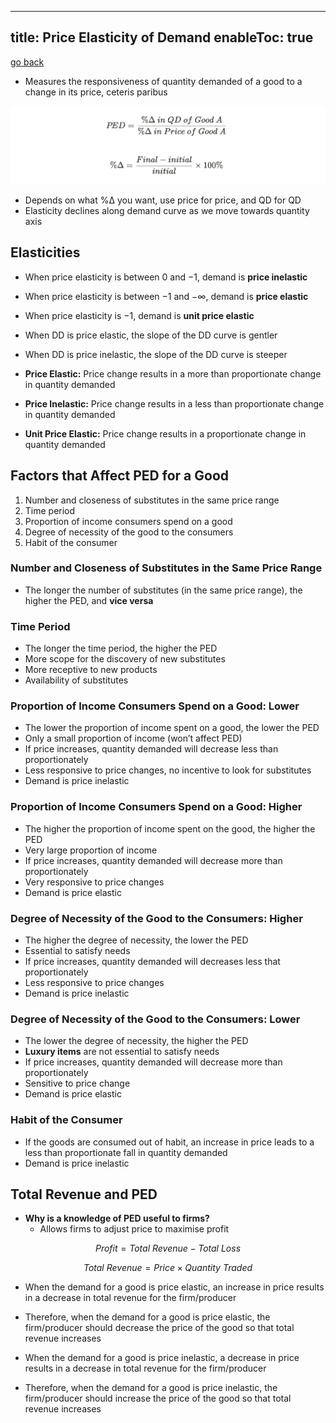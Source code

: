 
---
title: Price Elasticity of Demand
enableToc: true
---

[go back](Economics/Economics.md)

- Measures the responsiveness of quantity demanded of a good to a change in its price, ceteris paribus

![](Images/ped.png)

-   Depends on what %Δ you want, use price for price, and QD for QD
-   Elasticity declines along demand curve as we move towards quantity axis

## Elasticities

-   When price elasticity is between $0$ and $-1$, demand is ******************************price inelastic******************************
    
-   When price elasticity is between $-1$ and $- ∞$, demand is **************************price elastic**************************
    
-   When price elasticity is $-1$, demand is ************************************unit price elastic************************************
    
-   When DD is price elastic, the slope of the DD curve is gentler
    
-   When DD is price inelastic, the slope of the DD curve is steeper
    
-   ****************************Price Elastic:**************************** Price change results in a more than proportionate change in quantity demanded
    
-   **********************Price Inelastic:********************** Price change results in a less than proportionate change in quantity demanded
    
-   **************************************Unit Price Elastic:************************************** Price change results in a proportionate change in quantity demanded
    

## Factors that Affect PED for a Good

1.  Number and closeness of substitutes in the same price range
2.  Time period
3.  Proportion of income consumers spend on a good
4.  Degree of necessity of the good to the consumers
5.  Habit of the consumer

### Number and Closeness of Substitutes in the Same Price Range

-   The longer the number of substitutes (in the same price range), the higher the PED, and ********************vice versa********************

### Time Period

-   The longer the time period, the higher the PED
-   More scope for the discovery of new substitutes
-   More receptive to new products
-   Availability of substitutes

### Proportion of Income Consumers Spend on a Good: Lower

-   The lower the proportion of income spent on a good, the lower the PED
-   Only a small proportion of income (won’t affect PED)
-   If price increases, quantity demanded will decrease less than proportionately
-   Less responsive to price changes, no incentive to look for substitutes
-   Demand is price inelastic

### Proportion of Income Consumers Spend on a Good: Higher

-   The higher the proportion of income spent on the good, the higher the PED
-   Very large proportion of income
-   If price increases, quantity demanded will decrease more than proportionately
-   Very responsive to price changes
-   Demand is price elastic

### Degree of Necessity of the Good to the Consumers: Higher

-   The higher the degree of necessity, the lower the PED
-   Essential to satisfy needs
-   If price increases, quantity demanded will decreases less that proportionately
-   Less responsive to price changes
-   Demand is price inelastic

### Degree of Necessity of the Good to the Consumers: Lower

-   The lower the degree of necessity, the higher the PED
-   **Luxury items** are not essential to satisfy needs
-   If price increases, quantity demanded will decrease more than proportionately
-   Sensitive to price change
-   Demand is price elastic

### Habit of the Consumer

-   If the goods are consumed out of habit, an increase in price leads to a less than proportionate fall in quantity demanded
-   Demand is price inelastic

## Total Revenue and PED

-   **Why is a knowledge of PED useful to firms?**
    -   Allows firms to adjust price to maximise profit

$$ Profit = Total \ Revenue - Total\ Loss $$

$$ Total\ Revenue=Price\times Quantity\ Traded $$

-   When the demand for a good is price elastic, an increase in price results in a decrease in total revenue for the firm/producer
    
-   Therefore, when the demand for a good is price elastic, the firm/producer should decrease the price of the good so that total revenue increases
    
-   When the demand for a good is price inelastic, a decrease in price results in a decrease in total revenue for the firm/producer
    
-   Therefore, when the demand for a good is price inelastic, the firm/producer should increase the price of the good so that total revenue increases